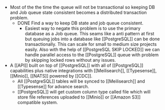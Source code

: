 - Most of the the time the queue will not be transactional so keeping DB and Job queue state consistent becomes a distributed transaction problem.
	- DONE Find a way to keep DB state and job queue consistent.
		- Easiest way to negate this problem is to use the primary database as a Job queue. This seams like a anti pattern at first but queuing jobs into a database like [[PostgreSQL]] can be done transactionally. This can scale for small to medium size projects easily. Also with the help of [[PostgreSQL SKIP LOCKED]] we can handle parallel access to the [[PostgreSQL]] queue with problem by skipping locked rows without any issues.
- A [[API]] built on top of [[PostgreSQL]] with all of [[PostgreSQL]] capabilities plus native integrations with [[Meilisearch]], [[Typesense]], [[Minio]], [[NATS]] powered by [[CDC]].
	- All [[PostgreSQL]] tables will be synced to [[Meilisearch]] and [[Typesense]] for advance search.
	- [[PostgreSQL]] will get custom column type called file which will store file references uploaded to [[Minio]] or [[Amazon S3]] compatible system.